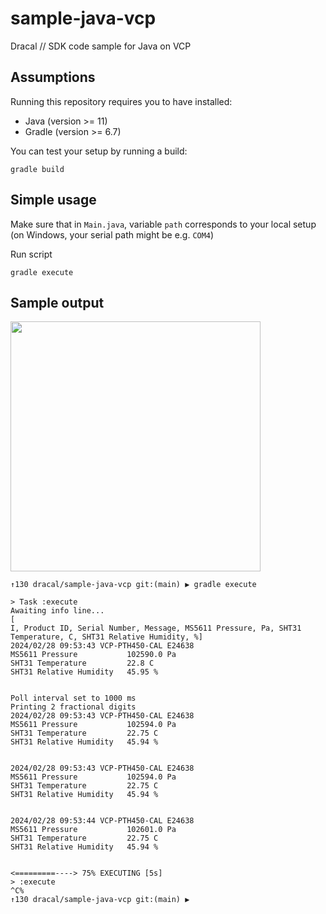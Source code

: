 # sample-java-vcp
Dracal // SDK code sample for Java on VCP

## Assumptions

Running this repository requires you to have installed:
- Java (version >= 11)
- Gradle (version >= 6.7)

You can test your setup by running a build:
```
gradle build
```

## Simple usage

Make sure that in `Main.java`, variable `path` corresponds to your local setup (on Windows, your serial path might be e.g. `COM4`)

Run script
```
gradle execute
```

## Sample output
<img src="https://github.com/Dracaltech/sample-java-vcp/assets/1357711/882d0faa-25e8-447f-a60c-47ef4a609fe3" width=400 />


```
↑130 dracal/sample-java-vcp git:(main) ▶ gradle execute

> Task :execute
Awaiting info line...
[
I, Product ID, Serial Number, Message, MS5611 Pressure, Pa, SHT31 Temperature, C, SHT31 Relative Humidity, %]
2024/02/28 09:53:43 VCP-PTH450-CAL E24638
MS5611 Pressure           102590.0 Pa
SHT31 Temperature         22.8 C
SHT31 Relative Humidity   45.95 %


Poll interval set to 1000 ms
Printing 2 fractional digits
2024/02/28 09:53:43 VCP-PTH450-CAL E24638
MS5611 Pressure           102594.0 Pa
SHT31 Temperature         22.75 C
SHT31 Relative Humidity   45.94 %


2024/02/28 09:53:43 VCP-PTH450-CAL E24638
MS5611 Pressure           102594.0 Pa
SHT31 Temperature         22.75 C
SHT31 Relative Humidity   45.94 %


2024/02/28 09:53:44 VCP-PTH450-CAL E24638
MS5611 Pressure           102601.0 Pa
SHT31 Temperature         22.75 C
SHT31 Relative Humidity   45.94 %


<=========----> 75% EXECUTING [5s]
> :execute
^C%
↑130 dracal/sample-java-vcp git:(main) ▶
```
